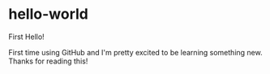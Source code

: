 # hello-world
First
Hello!

First time using GitHub and I'm pretty excited to be learning something new.
Thanks for reading this!
